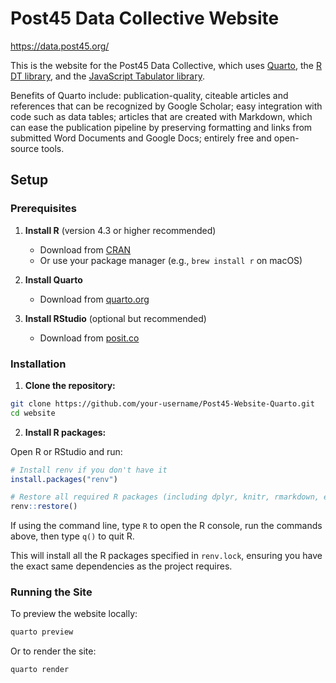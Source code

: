 # Post45 Data Collective Website

https://data.post45.org/

This is the website for the Post45 Data Collective, which uses [Quarto](https://quarto.org/), the [R DT library](https://rstudio.github.io/DT/), and the [JavaScript Tabulator library](https://tabulator.info/).

Benefits of Quarto include: publication-quality, citeable articles and references that can be recognized by Google Scholar; easy integration with code such as data tables; articles that are created with Markdown, which can ease the publication pipeline by preserving formatting and links from submitted Word Documents and Google Docs; entirely free and open-source tools.

## Setup

### Prerequisites

1. **Install R** (version 4.3 or higher recommended)

   - Download from [CRAN](https://cran.r-project.org/)
   - Or use your package manager (e.g., `brew install r` on macOS)

2. **Install Quarto**

   - Download from [quarto.org](https://quarto.org/docs/get-started/)

3. **Install RStudio** (optional but recommended)
   - Download from [posit.co](https://posit.co/download/rstudio-desktop/)

### Installation

1. **Clone the repository:**

```bash
git clone https://github.com/your-username/Post45-Website-Quarto.git
cd website
```

2. **Install R packages:**

Open R or RStudio and run:

```r
# Install renv if you don't have it
install.packages("renv")

# Restore all required R packages (including dplyr, knitr, rmarkdown, etc.)
renv::restore()
```

If using the command line, type `R` to open the R console, run the commands above, then type `q()` to quit R.

This will install all the R packages specified in `renv.lock`, ensuring you have the exact same dependencies as the project requires.

### Running the Site

To preview the website locally:

```bash
quarto preview
```

Or to render the site:

```bash
quarto render
```
